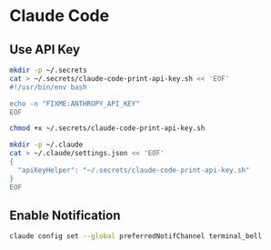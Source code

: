# Claude Code

## Use API Key

```sh
mkdir -p ~/.secrets
cat > ~/.secrets/claude-code-print-api-key.sh << 'EOF'
#!/usr/bin/env bash

echo -n "FIXME:ANTHROPY_API_KEY"
EOF

chmod +x ~/.secrets/claude-code-print-api-key.sh
```

```sh
mkdir -p ~/.claude
cat > ~/.claude/settings.json << 'EOF'
{
  "apiKeyHelper": "~/.secrets/claude-code-print-api-key.sh"
}
EOF
```

## Enable Notification

```sh
claude config set --global preferredNotifChannel terminal_bell
```
